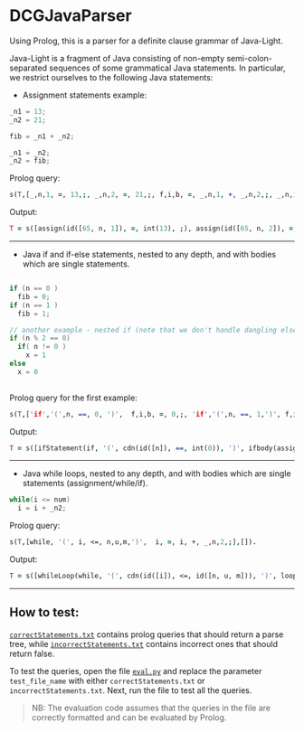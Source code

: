 # DCGJavaParser
Using Prolog, this is a parser for a definite clause grammar of Java-Light.

Java-Light is a fragment of Java consisting of non-empty semi-colon-separated sequences of some
grammatical Java statements. In particular, we restrict ourselves to the following Java statements:

- Assignment statements example: 
```java
_n1 = 13;
_n2 = 21;

fib = _n1 + _n2;

_n1 = _n2;
_n2 = fib;

```
Prolog query:
```Prolog
s(T,[_,n,1, =, 13,;, _,n,2, =, 21,;, f,i,b, =, _,n,1, +, _,n,2,;, _,n,1, =, _,n,2,;, _,n,2, =, f,i,b,;],[]).
```
Output:

```Prolog
T = s([assign(id([65, n, 1]), =, int(13), ;), assign(id([65, n, 2]), =, int(21), ;), assign(id([f, i, b]), =, exprs(id([65, n, 1]), exprsRest(+, id([65, n, 2]))), ;), assign(id([65, n, 1]), =, id([65, n, 2]), ;), assign(id([65, n, 2]), =, id([f, i, b]), ;)])
```

---

- Java if and if-else statements, nested to any depth, and with bodies which are single statements.
```java

if (n == 0 )
  fib = 0;
if (n == 1 )
  fib = 1;

// another example - nested if (note that we don't handle dangling else problem)
if (n % 2 == 0)
  if( n != 0 )
    x = 1
else
  x = 0
    
```

Prolog query for the first example:

```Prolog
s(T,['if','(',n, ==, 0, ')',  f,i,b, =, 0,;, 'if','(',n, ==, 1,')', f,i,b, =, 1,;],[]).
```

Output:
```Prolog
T = s([ifStatement(if, '(', cdn(id([n]), ==, int(0)), ')', ifbody(assign(id([f, i, b]), =, int(0), ;))), ifStatement(if, '(', cdn(id([n]), ==, int(1)), ')', ifbody(assign(id([f, i|...]), =, int(1), ;)))]) .
```
---

- Java while loops, nested to any depth, and with bodies which are single statements (assignment/while/if).
```java
while(i <= num)
  i = i + _n2;
```

Prolog query:

```Prolog
s(T,[while, '(', i, <=, n,u,m,')',  i, =, i, +, _,n,2,;],[]).
```

Output:

```Prolog
T = s([whileLoop(while, '(', cdn(id([i]), <=, id([n, u, m])), ')', loopBody(assign(id([i]), =, exprs(id([i]), exprsRest(+, id([65, n, 2]))), ;)))])
```
---

## How to test:

[`correctStatements.txt`](/tests/correctStatements.txt) contains prolog queries that should return a parse tree, while [`incorrectStatements.txt`](/tests/incorrectStatements.txt) contains incorrect ones that should return false. 

To test the queries, open the file [`eval.py`](\eval.py) and replace the parameter ```test_file_name``` with either `correctStatements.txt` or `incorrectStatements.txt`. Next, run the file to test all the queries.

> NB: The evaluation code assumes that the queries in the file are correctly formatted and can be evaluated by Prolog.
